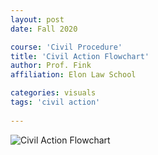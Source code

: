 ```yaml
---
layout: post
date: Fall 2020 

course: 'Civil Procedure'
title: 'Civil Action Flowchart'
author: Prof. Fink 
affiliation: Elon Law School 

categories: visuals 
tags: 'civil action'
  
---
```


![Civil Action Flowchart](../../assets/img/CivilAction.png)